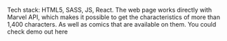 Tech stack: HTML5, SASS, JS, React.
The web page works directly with Marvel API, which makes it possible to get the characteristics of more than 1,400 characters. As well as comics that are available on them.
You could check demo out here 
